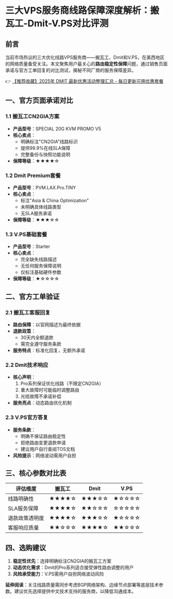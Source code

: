 # 三大VPS服务商线路保障深度解析：搬瓦工-Dmit-V.PS对比评测

## 前言
当前市场热议的三大优化线路VPS服务商——搬瓦工、Dmit和V.PS，在美西地区的网络质量备受关注。本文聚焦用户最关心的**路由稳定性保障**问题，通过销售页面承诺与官方工单回复的对比测试，揭秘不同厂商的服务保障差异。

👉 [【推荐收藏】2025年 DMIT 最新优惠活动整理汇总 - 每日更新可用优惠套餐](https://bit.ly/dmit_coupon)

## 一、官方页面承诺对比
### 1.1 搬瓦工CN2GIA方案
- **产品型号**：SPECIAL 20G KVM PROMO V5
- **核心卖点**：
  - 明确标注"CN2GIA"线路标识
  - 提供99.9%在线SLA保障
  - 完整备份与快照功能说明
- **保障等级**：★★★★☆

### 1.2 Dmit Premium套餐
- **产品型号**：PVM.LAX.Pro.TINY
- **核心卖点**：
  - 标注"Asia & China Optimization"
  - 未明确具体线路类型
  - 无SLA服务承诺
- **保障等级**：★★★☆☆

### 1.3 V.PS基础套餐
- **产品型号**：Starter
- **核心卖点**：
  - 完全缺失线路描述
  - 无任何服务保障说明
  - 仅标注基础硬件参数
- **保障等级**：★☆☆☆☆

## 二、官方工单验证
### 2.1 搬瓦工客服回复
- **路由保障**：以官网描述为最终依据
- **退款政策**：
  - 30天内全额退款
  - 需完全遵守服务条款
- **服务特点**：标准化回复，无额外承诺

### 2.2 Dmit技术响应
- **核心声明**：
  1. Pro系列保证优化线路（不限定CN2GIA）
  2. 重大故障时可能临时调整路由
  3. 光缆故障不承诺补偿
- **服务亮点**：动态路由优化机制

### 2.3 V.PS官方答复
- **服务条款**：
  - 明确不保证路由稳定性
  - 拒绝路由变更退款申请
  - 建议用户自行查阅TOS文档
- **风险提示**：网络波动需用户自担

## 三、核心参数对比表
| 评估维度       | 搬瓦工 | Dmit  | V.PS |
|----------------|--------|-------|------|
| 线路明确性     | ★★★★☆  | ★★★☆☆ | ★☆☆☆☆ |
| SLA服务保障    | ★★★★☆  | ★★☆☆☆ | ☆☆☆☆☆ |
| 退款政策透明度 | ★★★★☆  | ★★★☆☆ | ★☆☆☆☆ |
| 客服响应质量   | ★★☆☆☆  | ★★★★☆ | ★★☆☆☆ |

## 四、选购建议
1. **稳定性优先**：选择明确标注CN2GIA的搬瓦工方案
2. **动态优化需求**：Dmit的Pro系列适合接受弹性路由调整的用户
3. **风险承受能力**：V.PS需用户自担网络波动风险

**延伸阅读**：关注线路质量需同步考虑BGP网络架构、边缘节点部署等底层技术参数。建议优先选择提供中文技术支持的服务商，以降低沟通成本。